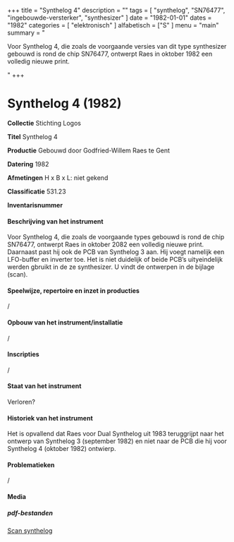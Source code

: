﻿+++
title = "Synthelog 4"
description = ""
tags = [ "synthelog", "SN76477", "ingebouwde-versterker", "synthesizer"
]
date = "1982-01-01"
dates = "1982"
categories = [ "elektronisch"
]
alfabetisch = ["S"
]
menu = "main"
summary = "<p>Voor Synthelog 4, die zoals de voorgaande versies van dit type synthesizer gebouwd is rond de chip SN76477, ontwerpt Raes in oktober 1982 een volledig nieuwe print.</p>"
+++

# Synthelog 4 (1982)


**Collectie**
Stichting Logos

**Titel**
Synthelog 4

**Productie**
Gebouwd door Godfried-Willem Raes te Gent

**Datering**
1982

**Afmetingen**
H x B x L: niet gekend

**Classificatie**
531.23

**Inventarisnummer**


#### Beschrijving van het instrument
Voor Synthelog 4, die zoals de voorgaande types gebouwd is rond de  chip SN76477, ontwerpt Raes in oktober 2082 een volledig nieuwe print. Daarnaast past hij ook de PCB van Synthelog 3 aan. Hij voegt namelijk een LFO-buffer en inverter toe. Het is niet duidelijk of beide PCB’s uityeindelijk werden gbruikt in de ze synthesizer. U vindt de ontwerpen in de bijlage (scan).

#### Speelwijze, repertoire en inzet in producties
/

#### Opbouw van het instrument/installatie
/

#### Inscripties
/
#### Staat van het instrument
Verloren?

#### Historiek van het instrument
Het is opvallend dat Raes voor Dual Synthelog uit 1983 teruggrijpt naar het ontwerp van Synthelog 3 (september 1982) en niet naar de PCB die hij voor Synthelog 4 (oktober 1982) ontwierp. 

#### Problematieken
/

#### Media

##### pdf-bestanden
[Scan synthelog ](/logoscollectie/pdf/Synthelog4/Scan%20synthelog%204.pdf)
